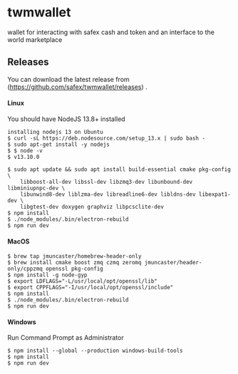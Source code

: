 # twmwallet
wallet for interacting with safex cash and token and an interface to the world marketplace



## Releases

You can download the latest release from (https://github.com/safex/twmwallet/releases)
.


#### Linux

You should have NodeJS 13.8+ installed
```
installing nodejs 13 on Ubuntu
$ curl -sL https://deb.nodesource.com/setup_13.x | sudo bash -
$ sudo apt-get install -y nodejs
$ $ node -v
$ v13.10.0
```

```
$ sudo apt update && sudo apt install build-essential cmake pkg-config \
    libboost-all-dev libssl-dev libzmq3-dev libunbound-dev libminiupnpc-dev \
    libunwind8-dev liblzma-dev libreadline6-dev libldns-dev libexpat1-dev \
    libgtest-dev doxygen graphviz libpcsclite-dev
$ npm install
$ ./node_modules/.bin/electron-rebuild
$ npm run dev
```

#### MacOS

```
$ brew tap jmuncaster/homebrew-header-only
$ brew install cmake boost zmq czmq zeromq jmuncaster/header-only/cppzmq openssl pkg-config
$ npm install -g node-gyp
$ export LDFLAGS="-L/usr/local/opt/openssl/lib"
$ export CPPFLAGS="-I/usr/local/opt/openssl/include"
$ npm install
$ ./node_modules/.bin/electron-rebuild
$ npm run dev
```

#### Windows

Run Command Prompt as Administrator

```
$ npm install --global --production windows-build-tools
$ npm install
$ npm run dev
```